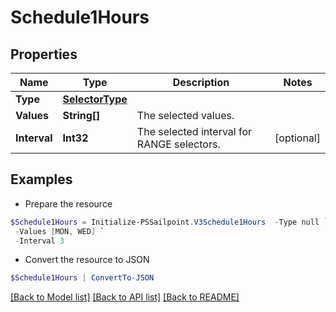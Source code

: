 # Schedule1Hours
## Properties

Name | Type | Description | Notes
------------ | ------------- | ------------- | -------------
**Type** | [**SelectorType**](SelectorType.md) |  | 
**Values** | **String[]** | The selected values.  | 
**Interval** | **Int32** | The selected interval for RANGE selectors.  | [optional] 

## Examples

- Prepare the resource
```powershell
$Schedule1Hours = Initialize-PSSailpoint.V3Schedule1Hours  -Type null `
 -Values [MON, WED] `
 -Interval 3
```

- Convert the resource to JSON
```powershell
$Schedule1Hours | ConvertTo-JSON
```

[[Back to Model list]](../README.md#documentation-for-models) [[Back to API list]](../README.md#documentation-for-api-endpoints) [[Back to README]](../README.md)

